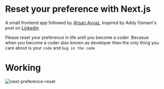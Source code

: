 # Reset your preference with Next.js
A small frontend app followed by [Ahsan Ayyaz](https://github.com/AhsanAyaz), inspired by Addy Osmani's post on [LinkedIn](https://www.linkedin.com/posts/addyosmani_motivation-productivity-growth-activity-7182813563546222592-aZg6/)

Please reset your preference in life until you become a coder. Becasue when you become a coder also known as developer then the only thing you care about is your
```code``` and ```bug in the code```


# Working
![next-preference-reset](https://github.com/seAfnan/next-preference-reset/assets/20145270/09fe8fa6-ae61-45cb-86c1-17b7a7f381e8)
